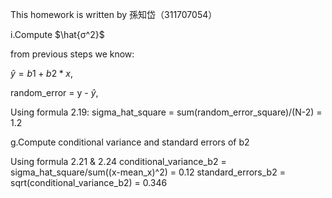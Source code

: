 This homework is written by 孫知岱（311707054）

i.Compute $\hat{σ^2}$

from previous steps we know:

$\hat{y} = b1+b2*x$, 

random_error = y - $\hat{y}$, 

Using formula 2.19:
sigma_hat_square = sum(random_error_square)/(N-2) = 1.2

g.Compute conditional variance and standard errors of b2

Using formula 2.21 & 2.24
conditional_variance_b2 = sigma_hat_square/sum((x-mean_x)^2) = 0.12
standard_errors_b2 = sqrt(conditional_variance_b2) = 0.346

